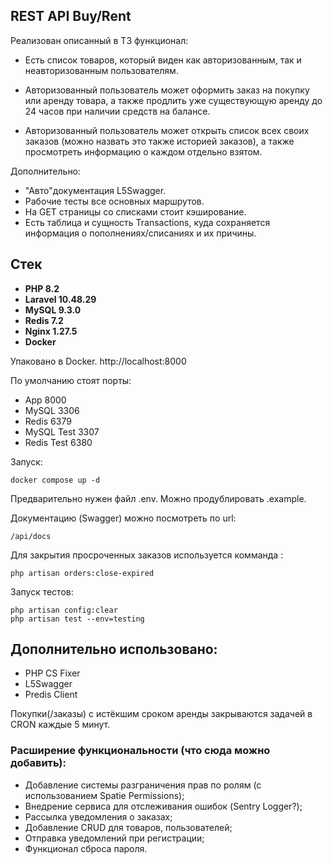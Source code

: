## REST API Buy/Rent
Реализован описанный в ТЗ функционал:

* Есть список товаров, который виден как авторизованным, так и неавторизованным пользователям.

* Авторизованный пользователь может оформить заказ на покупку или аренду товара, а также 
продлить уже существующую аренду до 24 часов при наличии средств на балансе.

* Авторизованный пользователь может открыть список всех своих заказов (можно назвать это также историей заказов), а также просмотреть информацию
о каждом отдельно взятом.

Дополнительно:
* "Авто"документация L5Swagger.
* Рабочие тесты все основных маршрутов.
* На GET страницы со списками стоит кэширование.
* Есть таблица и сущность Transactions, куда сохраняется информация о пополнениях/списаниях и их причины.

## Стек

- **PHP 8.2**
- **Laravel 10.48.29**
- **MySQL 9.3.0**
- **Redis 7.2**
- **Nginx 1.27.5**
- **Docker**

Упаковано в Docker.
http://localhost:8000

По умолчанию стоят порты: 
- App 8000
- MySQL 3306
- Redis 6379
- MySQL Test 3307
- Redis Test 6380

Запуск:
```shell
docker compose up -d
```

Предварительно нужен файл .env. Можно продублировать .example.

Документацию (Swagger) можно посмотреть по url:
```shell
/api/docs
```

Для закрытия просроченных заказов используется комманда :
```shell
php artisan orders:close-expired
```

Запуск тестов:
```shell
php artisan config:clear
php artisan test --env=testing
```

## Дополнительно использовано:
- PHP CS Fixer
- L5Swagger
- Predis Client

Покупки(/заказы) с истёкшим сроком аренды закрываются задачей в CRON каждые 5 минут.

### Расширение функциональности (что сюда можно добавить):
- Добавление системы разграничения прав по ролям (с использованием Spatie Permissions);
- Внедрение сервиса для отслеживания ошибок (Sentry Logger?);
- Рассылка уведомления о заказах;
- Добавление CRUD для товаров, пользователей;
- Отправка уведомлений при регистрации;
- Функционал сброса пароля.

